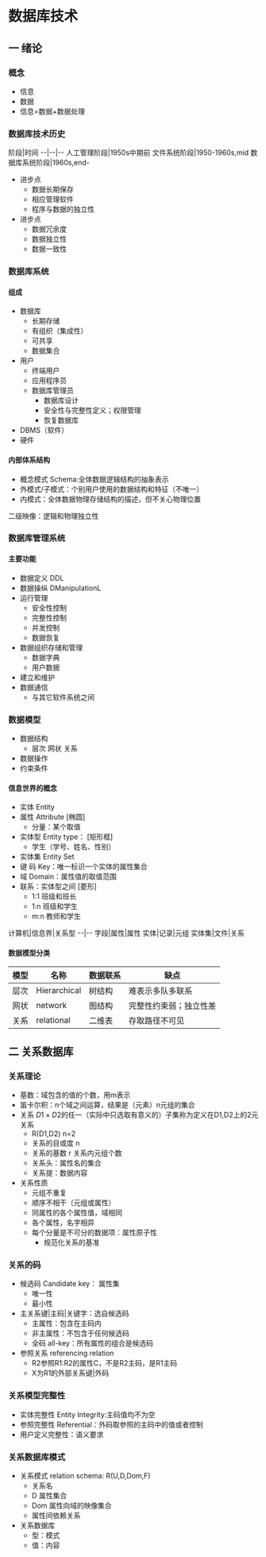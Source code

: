 # 数据库技术

## 一 绪论

### 概念

- 信息
- 数据
- 信息=数据+数据处理

### 数据库技术历史

阶段|时间
--|--|--
人工管理阶段|1950s中期前
文件系统阶段|1950-1960s,mid
数据库系统阶段|1960s,end-

- 进步点
  - 数据长期保存
  - 相应管理软件
  - 程序与数据的独立性
- 进步点
  - 数据冗余度
  - 数据独立性
  - 数据一致性

### 数据库系统

#### 组成

- 数据库
  - 长期存储
  - 有组织（集成性）
  - 可共享
  - 数据集合
- 用户
  - 终端用户
  - 应用程序员
  - 数据库管理员
    - 数据库设计
    - 安全性与完整性定义；权限管理
    - 恢复数据库
- DBMS（软件）
- 硬件

#### 内部体系结构

- 概念模式 Schema:全体数据逻辑结构的抽象表示
- 外模式/子模式：个别用户使用的数据结构和特征（不唯一）
- 内模式：全体数据物理存储结构的描述，但不关心物理位置

二级映像：逻辑和物理独立性

### 数据库管理系统

#### 主要功能

- 数据定义 DDL
- 数据操纵 DManipulationL
- 运行管理
  - 安全性控制
  - 完整性控制
  - 并发控制
  - 数据恢复
- 数据组织存储和管理
  - 数据字典
  - 用户数据
- 建立和维护
- 数据通信
  - 与其它软件系统之间

### 数据模型

- 数据结构
  - 层次 网状 关系
- 数据操作
- 约束条件

#### 信息世界的概念

- 实体 Entity
- 属性 Attribute [椭圆]
  - 分量：某个取值
- 实体型 Entity type： [矩形框]
  - 学生（学号、姓名、性别）
- 实体集 Entity Set
- 键 码 Key：唯一标识一个实体的属性集合
- 域 Domain：属性值的取值范围
- 联系：实体型之间 [菱形]
  - 1:1 班级和班长
  - 1:n 班级和学生
  - m:n 教师和学生

计算机|信息界|关系型
--|--
字段|属性|属性
实体|记录|元组
实体集|文件|关系

#### 数据模型分类

模型|名称|数据联系|缺点
--|--|--|--
层次|Hierarchical|树结构|难表示多队多联系
网状|network|图结构|完整性约束弱；独立性差
关系|relational|二维表|存取路径不可见

## 二 关系数据库

### 关系理论

- 基数：域包含的值的个数，用m表示
- 笛卡尔积：n个域之间运算，结果是（元素）n元组的集合
- 关系 $D1\times D2$的任一（实际中只选取有意义的）子集称为定义在D1,D2上的2元关系
  - R(D1,D2)  n=2
  - 关系的目或度 n
  - 关系的基数 r 关系内元组个数
  - 关系头：属性名的集合
  - 关系提：数据内容
- 关系性质
  - 元组不重复
  - 顺序不相干（元组或属性）
  - 同属性的各个属性值，域相同
  - 各个属性，名字相异
  - 每个分量是不可分的数据项：属性原子性
    - 规范化关系的基准

### 关系的码

- 候选码 Candidate key： 属性集
  - 唯一性
  - 最小性
- 主关系键|主码|关键字：选自候选码
  - 主属性：包含在主码内
  - 非主属性：不包含于任何候选码
  - 全码 all-key：所有属性的组合是候选码
- 参照关系 referencing relation
  - R2参照R1:R2的属性C，不是R2主码，是R1主码
  - X为R1的外部关系键|外码

### 关系模型完整性

- 实体完整性 Entity Integrity:主码值均不为空
- 参照完整性 Referential：外码取参照的主码中的值或者控制
- 用户定义完整性：语义要求

### 关系数据库模式

- 关系模式 relation schema: R(U,D,Dom,F)
  - 关系名
  - D 属性集合
  - Dom 属性向域的映像集合
  - 属性间依赖关系
- 关系数据库
  - 型：模式
  - 值：内容